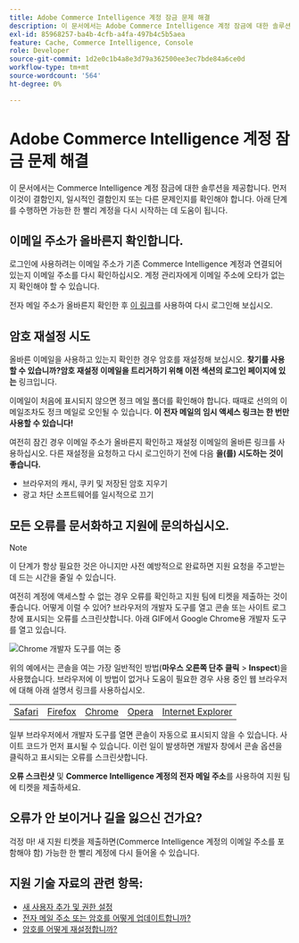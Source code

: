 ```yaml
---
title: Adobe Commerce Intelligence 계정 잠금 문제 해결
description: 이 문서에서는 Adobe Commerce Intelligence 계정 잠금에 대한 솔루션을 제공합니다. 먼저 이것이 결함인지, 일시적인 결함인지 또는 다른 문제인지를 확인해야 합니다. 아래 단계를 수행하면 가능한 한 빨리 계정을 다시 시작하는 데 도움이 됩니다.
exl-id: 85968257-ba4b-4cfb-a4fa-497b4c5b5aea
feature: Cache, Commerce Intelligence, Console
role: Developer
source-git-commit: 1d2e0c1b4a8e3d79a362500ee3ec7bde84a6ce0d
workflow-type: tm+mt
source-wordcount: '564'
ht-degree: 0%

---
```


# Adobe Commerce Intelligence 계정 잠금 문제 해결

<!--
BOB: Is this in TOC?
-->

이 문서에서는 Commerce Intelligence 계정 잠금에 대한 솔루션을 제공합니다. 먼저 이것이 결함인지, 일시적인 결함인지 또는 다른 문제인지를 확인해야 합니다. 아래 단계를 수행하면 가능한 한 빨리 계정을 다시 시작하는 데 도움이 됩니다.

## 이메일 주소가 올바른지 확인합니다.

로그인에 사용하려는 이메일 주소가 기존 Commerce Intelligence 계정과 연결되어 있는지 이메일 주소를 다시 확인하십시오. 계정 관리자에게 이메일 주소에 오타가 없는지 확인해야 할 수 있습니다.

전자 메일 주소가 올바른지 확인한 후 [이 링크](https://dashboard.rjmetrics.com/v2/session/create#/)를 사용하여 다시 로그인해 보십시오.

## 암호 재설정 시도

올바른 이메일을 사용하고 있는지 확인한 경우 암호를 재설정해 보십시오. **찾기를 사용할 수 있습니까?암호 재설정 이메일을 트리거하기 위해 이전 섹션의 로그인 페이지에 있는** 링크입니다.

이메일이 처음에 표시되지 않으면 정크 메일 폴더를 확인해야 합니다. 때때로 선의의 이메일조차도 정크 메일로 오인될 수 있습니다. **이 전자 메일의 임시 액세스 링크는 한 번만 사용할 수 있습니다!**

여전히 잠긴 경우 이메일 주소가 올바른지 확인하고 재설정 이메일의 올바른 링크를 사용하십시오. 다른 재설정을 요청하고 다시 로그인하기 전에 다음 **을(를) 시도하는 것이 좋습니다.**

* 브라우저의 캐시, 쿠키 및 저장된 암호 지우기
* 광고 차단 소프트웨어를 일시적으로 끄기

## 모든 오류를 문서화하고 지원에 문의하십시오.

>[!NOTE]
>
>이 단계가 항상 필요한 것은 아니지만 사전 예방적으로 완료하면 지원 요청을 주고받는 데 드는 시간을 줄일 수 있습니다.

여전히 계정에 액세스할 수 없는 경우 오류를 확인하고 지원 팀에 티켓을 제출하는 것이 좋습니다. 어떻게 이럴 수 있어? 브라우저의 개발자 도구를 열고 콘솔 또는 사이트 로그 창에 표시되는 오류를 스크린샷합니다. 아래 GIF에서 Google Chrome용 개발자 도구를 열고 있습니다.

![Chrome 개발자 도구를 여는 중](assets/Opening_Chrome_dev_tools.gif)

위의 예에서는 콘솔을 여는 가장 일반적인 방법(**마우스 오른쪽 단추 클릭** > **Inspect**)을 사용했습니다. 브라우저에 이 방법이 없거나 도움이 필요한 경우 사용 중인 웹 브라우저에 대해 아래 설명서 링크를 사용하십시오.

<table>
<tbody>
<tr>
<td><a href="https://www.technipages.com/mac-os-x-enable-web-inspector-in-safari">Safari</a></td>
<td><a href="https://developer.mozilla.org/en-US/docs/Tools/Web_Console/Opening_the_Web_Console">Firefox</a></td>
<td><a href="https://developers.google.com/web/tools/chrome-devtools/?hl=en">Chrome</a></td>
<td><a href="https://www.opera.com/dragonfly/documentation/">Opera</a></td>
<td><a href="https://msdn.microsoft.com/en-us/library/gg589512(v=vs.85).aspx#OpeningTools">Internet Explorer</a></td>
</tr>
</tbody>
</table>

일부 브라우저에서 개발자 도구를 열면 콘솔이 자동으로 표시되지 않을 수 있습니다. 사이트 코드가 먼저 표시될 수 있습니다. 이런 일이 발생하면 개발자 창에서 콘솔 옵션을 클릭하고 표시되는 오류를 스크린샷합니다.

**오류 스크린샷** 및 **Commerce Intelligence 계정의 전자 메일 주소**&#x200B;를 사용하여 지원 팀에 티켓을 제출하세요.

## 오류가 안 보이거나 길을 잃으신 건가요?

걱정 마! 새 지원 티켓을 제출하면(Commerce Intelligence 계정의 이메일 주소를 포함해야 함) 가능한 한 빨리 계정에 다시 들어올 수 있습니다.

## 지원 기술 자료의 관련 항목:

* [새 사용자 추가 및 권한 설정](https://experienceleague.adobe.com/docs/commerce-business-intelligence/mbi/administrator/user-mgmt/user-management.html?lang=ko)
* [전자 메일 주소 또는 암호를 어떻게 업데이트합니까?](https://experienceleague.adobe.com/docs/commerce-business-intelligence/mbi/administrator/user-mgmt/create-user.html?lang=ko)
* [암호를 어떻게 재설정합니까?](https://experienceleague.adobe.com/docs/commerce-business-intelligence/mbi/administrator/user-mgmt/reset-password.html?lang=ko)
